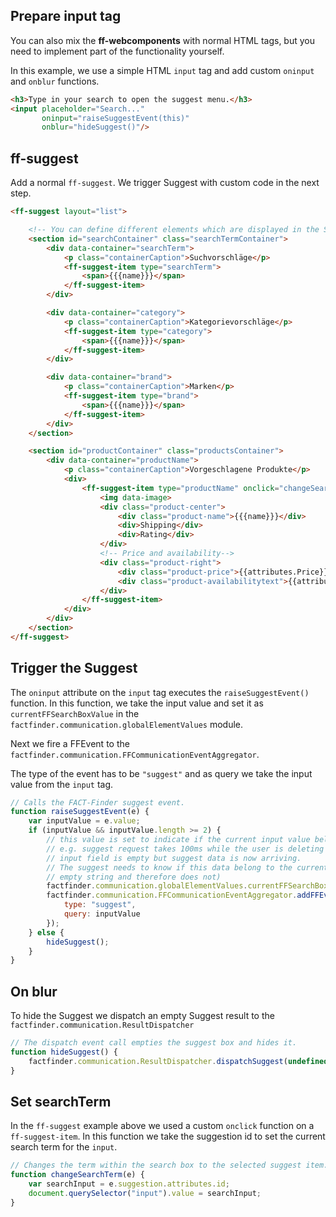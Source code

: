 ## Prepare input tag
You can also mix the **ff-webcomponents** with normal HTML tags, but you need to implement part
of the functionality yourself.

In this example, we use a simple HTML `input` tag and add custom `oninput` and `onblur` functions.
```html
<h3>Type in your search to open the suggest menu.</h3>
<input placeholder="Search..."
       oninput="raiseSuggestEvent(this)"
       onblur="hideSuggest()"/>
```

## ff-suggest
Add a normal `ff-suggest`. We trigger Suggest with custom code in the next step.
```html
<ff-suggest layout="list">

    <!-- You can define different elements which are displayed in the Suggestbox -->
    <section id="searchContainer" class="searchTermContainer">
        <div data-container="searchTerm">
            <p class="containerCaption">Suchvorschläge</p>
            <ff-suggest-item type="searchTerm">
                <span>{{{name}}}</span>
            </ff-suggest-item>
        </div>

        <div data-container="category">
            <p class="containerCaption">Kategorievorschläge</p>
            <ff-suggest-item type="category">
                <span>{{{name}}}</span>
            </ff-suggest-item>
        </div>

        <div data-container="brand">
            <p class="containerCaption">Marken</p>
            <ff-suggest-item type="brand">
                <span>{{{name}}}</span>
            </ff-suggest-item>
        </div>
    </section>

    <section id="productContainer" class="productsContainer">
        <div data-container="productName">
            <p class="containerCaption">Vorgeschlagene Produkte</p>
            <div>
                <ff-suggest-item type="productName" onclick="changeSearchTerm(this)">
                    <img data-image>
                    <div class="product-center">
                        <div class="product-name">{{{name}}}</div>
                        <div>Shipping</div>
                        <div>Rating</div>
                    </div>
                    <!-- Price and availability-->
                    <div class="product-right">
                        <div class="product-price">{{attributes.Price}}€</div>
                        <div class="product-availabilitytext">{{attributes.availabilitytext}}</div>
                    </div>
                </ff-suggest-item>
            </div>
        </div>
    </section>
</ff-suggest>
```

## Trigger the Suggest
The `oninput` attribute on the `input` tag executes the `raiseSuggestEvent()` function.
In this function, we take the input value and set it as `currentFFSearchBoxValue` in the
`factfinder.communication.globalElementValues` module.

Next we fire a FFEvent to the `factfinder.communication.FFCommunicationEventAggregator`.

The type of the event has to be `"suggest"` and as query we take the input value from the `input`  tag.
```js
// Calls the FACT-Finder suggest event.
function raiseSuggestEvent(e) {
    var inputValue = e.value;
    if (inputValue && inputValue.length >= 2) {
        // this value is set to indicate if the current input value belongs to the received suggest response
        // e.g. suggest request takes 100ms while the user is deleting all chars in the input field
        // input field is empty but suggest data is now arriving.
        // The suggest needs to know if this data belong to the current input value (which is currently
        // empty string and therefore does not)
        factfinder.communication.globalElementValues.currentFFSearchBoxValue = inputValue;
        factfinder.communication.FFCommunicationEventAggregator.addFFEvent({
            type: "suggest",
            query: inputValue
        });
    } else {
        hideSuggest();
    }
}
```

## On blur
To hide the Suggest we dispatch an empty Suggest result to the `factfinder.communication.ResultDispatcher`
```js
// The dispatch event call empties the suggest box and hides it.
function hideSuggest() {
    factfinder.communication.ResultDispatcher.dispatchSuggest(undefined);
}
```

## Set searchTerm
In the `ff-suggest` example above we used a custom `onclick` function on a `ff-suggest-item`.
In this function we take the suggestion id to set the current search term for the `input`.
```js
// Changes the term within the search box to the selected suggest item.
function changeSearchTerm(e) {
    var searchInput = e.suggestion.attributes.id;
    document.querySelector("input").value = searchInput;
}

```